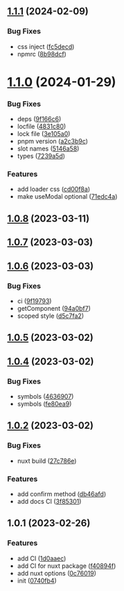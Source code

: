 

## [1.1.1](https://git.outloud.dev/outloud/libraries/vue-modals/compare/nuxt-modals@1.1.0...nuxt-modals@1.1.1) (2024-02-09)


### Bug Fixes

* css inject ([fc5decd](https://git.outloud.dev/outloud/libraries/vue-modals/commits/fc5decd6f7278eba040e3aecaa17ceb17248dac3))
* npmrc ([8b98dcf](https://git.outloud.dev/outloud/libraries/vue-modals/commits/8b98dcf800c9c90846f4d75b092f6b14ae0b12f0))

# [1.1.0](https://git.outloud.dev/outloud/libraries/vue-modals/compare/nuxt-modals@1.0.8...nuxt-modals@1.1.0) (2024-01-29)


### Bug Fixes

* deps ([9f166c6](https://git.outloud.dev/outloud/libraries/vue-modals/commits/9f166c673ca875756d3114ada43e057fdc36cb88))
* locfile ([4831c80](https://git.outloud.dev/outloud/libraries/vue-modals/commits/4831c801d132fb07dd9016fcfd82087efbec5e44))
* lock file ([3e105a0](https://git.outloud.dev/outloud/libraries/vue-modals/commits/3e105a07c48e6f95a36f96ef3c505ea68b56750c))
* pnpm version ([a2c3b9c](https://git.outloud.dev/outloud/libraries/vue-modals/commits/a2c3b9c1bb3dc87b48fb12a141d35b8fcb26630d))
* slot names ([5146a58](https://git.outloud.dev/outloud/libraries/vue-modals/commits/5146a58be445ca82ac8e3e418e9c686e2c9fff9a))
* types ([7239a5d](https://git.outloud.dev/outloud/libraries/vue-modals/commits/7239a5d533e83d684451fb7b6c29626bf2b8cda0))


### Features

* add loader css ([cd00f8a](https://git.outloud.dev/outloud/libraries/vue-modals/commits/cd00f8a393d0a12c17f9e49f65a40a99ac62f5db))
* make useModal optional ([71edc4a](https://git.outloud.dev/outloud/libraries/vue-modals/commits/71edc4ad8392de43ef8627ae6ba94ee995948f82))

## [1.0.8](https://git.outloud.dev/outloud/libraries/vue-modals/compare/nuxt-modals@1.0.7...nuxt-modals@1.0.8) (2023-03-11)

## [1.0.7](https://git.outloud.dev/outloud/libraries/vue-modals/compare/nuxt-modals@1.0.6...nuxt-modals@1.0.7) (2023-03-03)

## [1.0.6](https://git.outloud.dev/outloud/libraries/vue-modals/compare/nuxt-modals@1.0.5...nuxt-modals@1.0.6) (2023-03-03)


### Bug Fixes

* ci ([9f19793](https://git.outloud.dev/outloud/libraries/vue-modals/commits/9f197931dbe1a4ce277387928a6464e73ae53c47))
* getComponent ([94a0bf7](https://git.outloud.dev/outloud/libraries/vue-modals/commits/94a0bf7644397c71c55e84bd47deec564fa82207))
* scoped style ([d5c7fa2](https://git.outloud.dev/outloud/libraries/vue-modals/commits/d5c7fa22a5cb8541386df8f6e12017944157f79d))

## [1.0.5](https://git.outloud.dev/outloud/libraries/vue-modals/compare/nuxt-modals@1.0.4...nuxt-modals@1.0.5) (2023-03-02)

## [1.0.4](https://git.outloud.dev/outloud/libraries/vue-modals/compare/nuxt-modals@1.0.2...nuxt-modals@1.0.4) (2023-03-02)


### Bug Fixes

* symbols ([4636907](https://git.outloud.dev/outloud/libraries/vue-modals/commits/46369078c65b81923c5e289373b89ae9e5f4af30))
* symbols ([fe80ea9](https://git.outloud.dev/outloud/libraries/vue-modals/commits/fe80ea9087f179bdec465d81d10b3e61fad61fa7))

## [1.0.2](https://git.outloud.dev/outloud/libraries/vue-modals/compare/nuxt-modals@1.0.1...nuxt-modals@1.0.2) (2023-03-02)


### Bug Fixes

* nuxt build ([27c786e](https://git.outloud.dev/outloud/libraries/vue-modals/commits/27c786e61e6268c5e560553a4387983d9d22d2e8))


### Features

* add confirm method ([db46afd](https://git.outloud.dev/outloud/libraries/vue-modals/commits/db46afd83f9d6b830704b2b295bdd33e7e9b89d1))
* add docs CI ([3f85301](https://git.outloud.dev/outloud/libraries/vue-modals/commits/3f85301bf56962e4604634a54312ac0b507fd43c))

## 1.0.1 (2023-02-26)


### Features

* add CI ([1d0aaec](https://git.outloud.dev/outloud/libraries/vue-modals/commits/1d0aaec01f99a5fbf3885d4b4b5e448a4e1dd8e8))
* add CI for nuxt package ([f40894f](https://git.outloud.dev/outloud/libraries/vue-modals/commits/f40894fe271d5084734a7b4f786059c9347e9597))
* add nuxt options ([0c76019](https://git.outloud.dev/outloud/libraries/vue-modals/commits/0c760197167d0ec2960bc6aa005f271c8e6d28e9))
* init ([0740fb4](https://git.outloud.dev/outloud/libraries/vue-modals/commits/0740fb48a8d1f3d5c6fe4a22dd844727da1493c2))